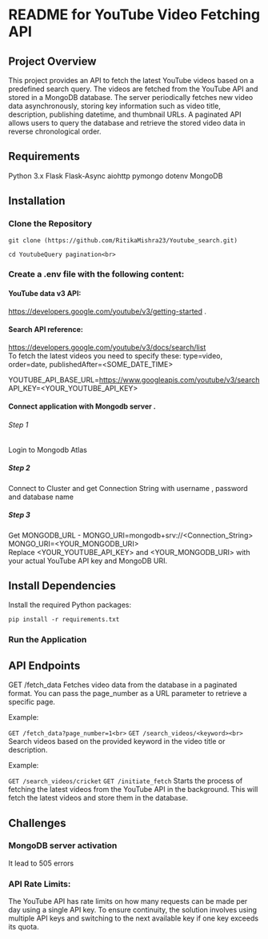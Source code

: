 # README for YouTube Video Fetching API
## Project Overview
This project provides an API to fetch the latest YouTube videos based on a predefined search query. The videos are fetched from the YouTube API and stored in a MongoDB database. The server periodically fetches new video data asynchronously, storing key information such as video title, description, publishing datetime, and thumbnail URLs. A paginated API allows users to query the database and retrieve the stored video data in reverse chronological order.

## Requirements
Python 3.x
Flask
Flask-Async
aiohttp
pymongo
dotenv
MongoDB

## Installation
### Clone the Repository


```git clone (https://github.com/RitikaMishra23/Youtube_search.git)```

```cd YoutubeQuery pagination<br>```

### Create a .env file with the following content:

#### YouTube data v3 API:<br>
 https://developers.google.com/youtube/v3/getting-started .<br>
#### Search API reference:<br>
 https://developers.google.com/youtube/v3/docs/search/list<br>
To fetch the latest videos you need to specify these: type=video, order=date, publishedAfter=<SOME_DATE_TIME> <br>

YOUTUBE_API_BASE_URL=https://www.googleapis.com/youtube/v3/search <br>
API_KEY=<YOUR_YOUTUBE_API_KEY> <br>
#### Connect application with Mongodb server .<br>
   ###### Step 1 <br>
Login to Mongodb Atlas<br>
##### Step 2 <br>
Connect to Cluster and get Connection String with username , password and database name
##### Step 3 <br>
Get MONGODB_URL - MONGO_URI=mongodb+srv://<Connection_String><br>
MONGO_URI=<YOUR_MONGODB_URI> <br>
Replace <YOUR_YOUTUBE_API_KEY> and <YOUR_MONGODB_URI> with your actual YouTube API key and MongoDB URI.<br>

## Install Dependencies

Install the required Python packages:

```pip install -r requirements.txt```

### Run the Application


## API Endpoints
GET /fetch_data
Fetches video data from the database in a paginated format. You can pass the page_number as a URL parameter to retrieve a specific page.

Example:


```GET /fetch_data?page_number=1<br>```
```GET /search_videos/<keyword><br>```
Search videos based on the provided keyword in the video title or description.

Example:

```GET /search_videos/cricket```
```GET /initiate_fetch```
Starts the process of fetching the latest videos from the YouTube API in the background. This will fetch the latest videos and store them in the database.

## Challenges
### MongoDB server activation<br>
It lead to 505 errors

### API Rate Limits:<br>
 The YouTube API has rate limits on how many requests can be made per day using a single API key. To ensure continuity, the solution involves using multiple API keys and switching to the next available key if one key exceeds its quota.




